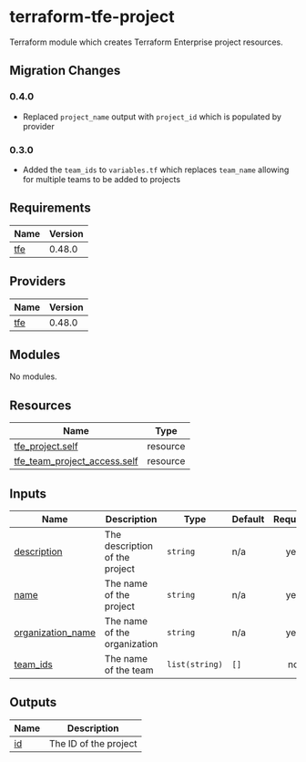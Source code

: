 # terraform-tfe-project
Terraform module which creates Terraform Enterprise project resources.

## Migration Changes

### 0.4.0

- Replaced `project_name` output with `project_id` which is populated by provider

### 0.3.0

- Added the `team_ids` to `variables.tf` which replaces `team_name` allowing for multiple teams to be added to projects

<!-- BEGIN_TF_DOCS -->
## Requirements

| Name | Version |
|------|---------|
| <a name="requirement_tfe"></a> [tfe](#requirement\_tfe) | 0.48.0 |

## Providers

| Name | Version |
|------|---------|
| <a name="provider_tfe"></a> [tfe](#provider\_tfe) | 0.48.0 |

## Modules

No modules.

## Resources

| Name | Type |
|------|------|
| [tfe_project.self](https://registry.terraform.io/providers/hashicorp/tfe/0.48.0/docs/resources/project) | resource |
| [tfe_team_project_access.self](https://registry.terraform.io/providers/hashicorp/tfe/0.48.0/docs/resources/team_project_access) | resource |

## Inputs

| Name | Description | Type | Default | Required |
|------|-------------|------|---------|:--------:|
| <a name="input_description"></a> [description](#input\_description) | The description of the project | `string` | n/a | yes |
| <a name="input_name"></a> [name](#input\_name) | The name of the project | `string` | n/a | yes |
| <a name="input_organization_name"></a> [organization\_name](#input\_organization\_name) | The name of the organization | `string` | n/a | yes |
| <a name="input_team_ids"></a> [team\_ids](#input\_team\_ids) | The name of the team | `list(string)` | `[]` | no |

## Outputs

| Name | Description |
|------|-------------|
| <a name="output_id"></a> [id](#output\_id) | The ID of the project |
<!-- END_TF_DOCS -->
